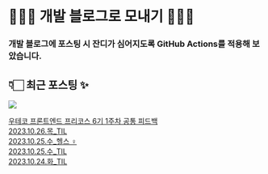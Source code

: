 # 👩🏻‍🌾 개발 블로그로 모내기 🌱🌳✨

### 개발 블로그에 포스팅 시 잔디가 심어지도록 GitHub Actions를 적용해 보았습니다.

## 👇🏻 최근 포스팅 ✨
<p>
    <a href="https://herlang.tistory.com"><img src="https://img.shields.io/badge/Blog-FF5722?style=flat-square&logo=Blogger&logoColor=white"/></a><br>
</p>

<a href=https://herlang.tistory.com/entry/%EC%9A%B0%ED%85%8C%EC%BD%94-%ED%94%84%EB%A1%A0%ED%8A%B8%EC%97%94%EB%93%9C-%ED%94%84%EB%A6%AC%EC%BD%94%EC%8A%A4-6%EA%B8%B0-1%EC%A3%BC%EC%B0%A8-%EA%B3%B5%ED%86%B5-%ED%94%BC%EB%93%9C%EB%B0%B1>우테코 프론트엔드 프리코스 6기 1주차 공통 피드백</a></br><a href=https://herlang.tistory.com/entry/20231026%EB%AA%A9TIL>2023.10.26.목_TIL</a></br><a href=https://herlang.tistory.com/entry/20231025%EC%88%98%ED%97%AC%EC%8A%A4%F0%9F%8F%8B%F0%9F%8F%BB%E2%80%8D%E2%99%80%EF%B8%8F>2023.10.25.수_헬스 ‍♀️</a></br><a href=https://herlang.tistory.com/entry/20231025%EC%88%98TIL>2023.10.25.수_TIL</a></br><a href=https://herlang.tistory.com/entry/20231024%ED%99%94TIL>2023.10.24.화_TIL</a></br>